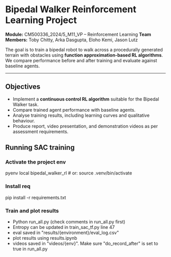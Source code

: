 # Bipedal Walker Reinforcement Learning Project
**Module:** CM500336_2024/5_M11_VP – Reinforcement Learning
**Team Members:** Toby Chitty, Arka Dasgupta, Eloho Kemi, Jason Lutz

The goal is to train a bipedal robot to walk across a procedurally generated terrain with obstacles using **function approximation-based RL algorithms**.  
We compare performance before and after training and evaluate against baseline agents.

---

## Objectives
- Implement a **continuous control RL algorithm** suitable for the Bipedal Walker task.
- Compare trained agent performance with baseline agents.
- Analyse training results, including learning curves and qualitative behaviour.
- Produce report, video presentation, and demonstration videos as per assessment requirements.

## Running SAC training
### Activate the project env
pyenv local bipedal_walker_rl     # or: source .venv/bin/activate

### Install req
pip install -r requirements.txt

### Train and plot results
- Python run_all.py (check comments in run_all.py first)
- Entropy can be updated in train_sac_tf.py line 47
- eval saved in "results/{environment}/eval_log.csv"
- plot results using results.ipynb
- videos saved in "videos/{env}". Make sure "do_record_after" is set to true in run_all.py